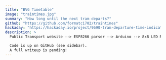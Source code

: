 ```yaml
---
title: "BVG Timetable"
image: "traintimes.jpg"
summary: "How long until the next tram departs?"
github: "https://github.com/formatc1702/traintimes"
hackaday: "https://hackaday.io/project/9690-tram-departure-time-indicator"
description: >
  Public Transport website --> ESP8266 parser --> Arduino --> 8x8 LED Matrix

  Code is up on GitHub (see sidebar).
  A full writeup is pending!
---
```

